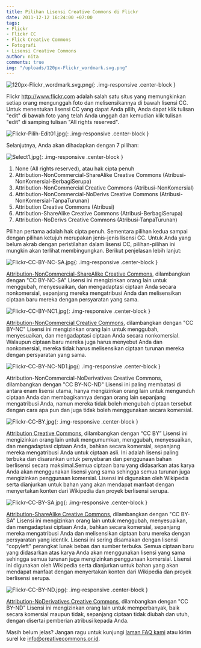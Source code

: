 ```yaml
---
title: Pilihan Lisensi Creative Commons di Flickr
date: 2011-12-12 16:24:00 +07:00
tags:
- Flickr
- Flickr CC
- Flick Creative Commons
- Fotografi
- Lisensi Creative Commons
author: nita
comments: true
img: "/uploads/120px-Flickr_wordmark.svg.png"
---
```


![120px-Flickr_wordmark.svg.png](/uploads/120px-Flickr_wordmark.svg.png){: .img-responsive .center-block }

Flickr http://www.flickr.com adalah salah satu situs yang memungkinkan setiap orang mengunggah foto dan melisensikannya di bawah lisensi CC. Untuk menentukan lisensi CC yang dapat Anda pilih, Anda dapat klik tulisan "edit" di bawah foto yang telah Anda unggah dan kemudian klik tulisan "edit" di samping tulisan "All rights reserved".

![Flickr-Pilih-Edit01.jpg](/uploads/Flickr-Pilih-Edit01.jpg){: .img-responsive .center-block }

Selanjutnya, Anda akan dihadapkan dengan 7 pilihan:

![Select1.jpg](/uploads/Select1.jpg){: .img-responsive .center-block }

1. None (All rights reserved), atau hak cipta penuh
2. Attribution-NonCommercial-ShareAlike Creative Commons (Atribusi-NonKomersial-BerbagiSerupa)
3. Attribution-NonCommercial Creative Commons (Atribusi-NonKomersial)
4. Attribution-NonCommercial-NoDerivs Creative Commons (Atribusi-NonKomersial-TanpaTurunan)
5. Attribution Creative Commons (Atribusi)
6. Attribution-ShareAlike Creative Commons (Atribusi-BerbagiSerupa)
7. Attribution-NoDerivs Creative Commons (Atribusi-TanpaTurunan)

Pilihan pertama adalah hak cipta penuh. Sementara pilihan kedua sampai dengan pilihan ketujuh merupakan jenis-jenis lisensi CC. Untuk Anda yang belum akrab dengan peristilahan dalam lisensi CC, pilihan-pilihan ini mungkin akan terlihat membingungkan. Berikut penjelasan lebih lanjut:

![Flickr-CC-BY-NC-SA.jpg](/uploads/Flickr-CC-BY-NC-SA.jpg){: .img-responsive .center-block }

[Attribution-NonCommercial-ShareAlike Creative Commons](http://creativecommons.or.id/wp-content/uploads/2011/12/Flickr-CC-BY-SA.jpg), dilambangkan dengan "CC BY-NC-SA"
Lisensi ini mengizinkan orang lain untuk menggubah, menyesuaikan, dan mengadaptasi ciptaan Anda secara nonkomersial, sepanjang mereka mengatribusi Anda dan melisensikan ciptaan baru mereka dengan persyaratan yang sama.

![Flickr-CC-BY-NC1.jpg](/uploads/Flickr-CC-BY-NC1.jpg){: .img-responsive .center-block }

[Attribution-NonCommercial Creative Commons](http://creativecommons.or.id/wp-content/uploads/2011/12/Flickr-CC-BY-SA.jpg), dilambangkan dengan "CC BY-NC"
Lisensi ini mengizinkan orang lain untuk menggubah, menyesuaikan, dan mengadaptasi ciptaan Anda secara nonkomersial. Walaupun ciptaan baru mereka juga harus menyebut Anda dan nonkomersial, mereka tidak harus melisensikan ciptaan turunan mereka dengan persyaratan yang sama.

![Flickr-CC-BY-NC-ND1.jpg](/uploads/Flickr-CC-BY-NC-ND1.jpg){: .img-responsive .center-block }

Attribution-NonCommercial-NoDerivatives Creative Commons, dilambangkan dengan "CC BY-NC-ND"
Lisensi ini paling membatasi di antara enam lisensi utama, hanya mengizinkan orang lain untuk mengunduh ciptaan Anda dan membagikannya dengan orang lain sepanjang mengatribusi Anda, namun mereka tidak boleh mengubah ciptaan tersebut dengan cara apa pun dan juga tidak boleh menggunakan secara komersial.

![Flickr-CC-BY.jpg](/uploads/Flickr-CC-BY.jpg){: .img-responsive .center-block }

[Attribution Creative Commons](http://creativecommons.or.id/wp-content/uploads/2011/12/Flickr-CC-BY.jpg), dilambangkan dengan “CC BY”
Lisensi ini mengizinkan orang lain untuk mengumumkan, menggubah, menyesuaikan, dan mengadaptasi ciptaan Anda, bahkan secara komersial, sepanjang mereka mengatribusi Anda untuk ciptaan asli. Ini adalah lisensi paling terbuka dan disarankan untuk penyebaran dan penggunaan bahan berlisensi secara maksimal.Semua ciptaan baru yang didasarkan atas karya Anda akan menggunakan lisensi yang sama sehingga semua turunan juga mengizinkan penggunaan komersial. Lisensi ini digunakan oleh Wikipedia serta dianjurkan untuk bahan yang akan mendapat manfaat dengan menyertakan konten dari Wikipedia dan proyek berlisensi serupa.

![Flickr-CC-BY-SA.jpg](/uploads/Flickr-CC-BY-SA.jpg){: .img-responsive .center-block }

[Attribution-ShareAlike Creative Commons](http://creativecommons.or.id/wp-content/uploads/2011/12/Flickr-CC-BY-SA.jpg), dilambangkan dengan "CC BY-SA"
Lisensi ini mengizinkan orang lain untuk menggubah, menyesuaikan, dan mengadaptasi ciptaan Anda, bahkan secara komersial, sepanjang mereka mengatribusi Anda dan melisensikan ciptaan baru mereka dengan persyaratan yang identik. Lisensi ini sering disamakan dengan lisensi "copyleft" perangkat lunak bebas dan sumber terbuka. Semua ciptaan baru yang didasarkan atas karya Anda akan menggunakan lisensi yang sama sehingga semua turunan juga mengizinkan penggunaan komersial. Lisensi ini digunakan oleh Wikipedia serta dianjurkan untuk bahan yang akan mendapat manfaat dengan menyertakan konten dari Wikipedia dan proyek berlisensi serupa.

![Flickr-CC-BY-ND.jpg](/uploads/Flickr-CC-BY-ND.jpg){: .img-responsive .center-block }

[Attribution-NoDerivatives Creative Commons](http://creativecommons.or.id/wp-content/uploads/2011/12/Flickr-CC-BY-ND.jpg), dilambangkan dengan "CC BY-ND"
Lisensi ini mengizinkan orang lain untuk memperbanyak, baik secara komersial maupun tidak, sepanjang ciptaan tidak diubah dan utuh, dengan disertai pemberian atribusi kepada Anda.

Masih belum jelas? Jangan ragu untuk kunjungi [laman FAQ kami](http://creativecommons.or.id/faq/) atau kirim surel ke info@creativecommons.or.id.
